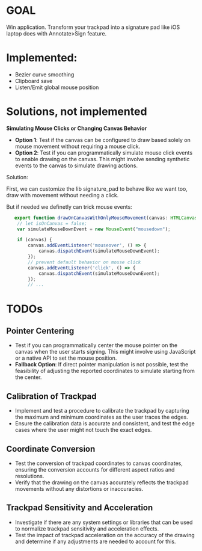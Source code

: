 # GOAL
Win application. Transform your trackpad into a signature pad like iOS laptop does with Annotate>Sign feature.

# Implemented:
- Bezier curve smoothing
- Clipboard save
- Listen/Emit global mouse position

# Solutions, not implemented

**Simulating Mouse Clicks or Changing Canvas Behavior**
   - **Option 1**: Test if the canvas can be configured to draw based solely on mouse movement without requiring a mouse click.
   - **Option 2**: Test if you can programmatically simulate mouse click events to enable drawing on the canvas. This might involve sending synthetic events to the canvas to simulate drawing actions.

   Solution:

   First, we can customize the lib signature_pad to behave like we want too, draw with movement without needing a click.

   But if needed we definetly can trick mouse events:
```typescript
   export function drawOnCanvasWithOnlyMouseMovement(canvas: HTMLCanvasElement): void {
    // let isOnCanvas = false;
    var simulateMouseDownEvent = new MouseEvent("mousedown");

    if (canvas) {
        canvas.addEventListener('mouseover', () => {
            canvas.dispatchEvent(simulateMouseDownEvent);
        });
        // prevent default behavior on mouse click
        canvas.addEventListener('click', () => {
            canvas.dispatchEvent(simulateMouseDownEvent);
        });
        // ...
```

# TODOs

## **Pointer Centering**
   - Test if you can programmatically center the mouse pointer on the canvas when the user starts signing. This might involve using JavaScript or a native API to set the mouse position.
   - **Fallback Option**: If direct pointer manipulation is not possible, test the feasibility of adjusting the reported coordinates to simulate starting from the center.

## **Calibration of Trackpad**
   - Implement and test a procedure to calibrate the trackpad by capturing the maximum and minimum coordinates as the user traces the edges.
   - Ensure the calibration data is accurate and consistent, and test the edge cases where the user might not touch the exact edges.

## **Coordinate Conversion**
   - Test the conversion of trackpad coordinates to canvas coordinates, ensuring the conversion accounts for different aspect ratios and resolutions.
   - Verify that the drawing on the canvas accurately reflects the trackpad movements without any distortions or inaccuracies.

## **Trackpad Sensitivity and Acceleration**
   - Investigate if there are any system settings or libraries that can be used to normalize trackpad sensitivity and acceleration effects.
   - Test the impact of trackpad acceleration on the accuracy of the drawing and determine if any adjustments are needed to account for this.
